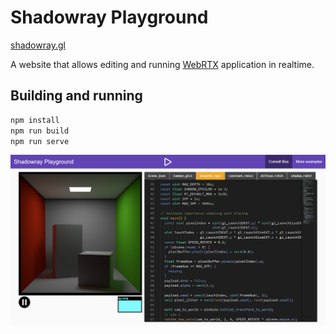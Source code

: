 # Shadowray Playground

[shadowray.gl](https://shadowray.gl)

A website that allows editing and running [WebRTX](https://www.github.com/codedhead/webrtx) application in realtime.

## Building and running

```bash
npm install
npm run build
npm run serve
```

![screenshot](./docs/playground.png)
